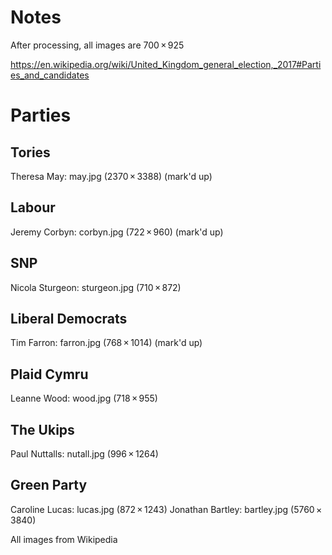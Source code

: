 # Notes

After processing, all images are 700 × 925

https://en.wikipedia.org/wiki/United_Kingdom_general_election,_2017#Parties_and_candidates

# Parties

## Tories
Theresa May: may.jpg (2370 × 3388)
(mark'd up)

## Labour
Jeremy Corbyn: corbyn.jpg (722 × 960)
(mark'd up)

## SNP
Nicola Sturgeon: sturgeon.jpg (710 × 872)

## Liberal Democrats
Tim Farron: farron.jpg (768 × 1014)
(mark'd up)

## Plaid Cymru
Leanne Wood: wood.jpg (718 × 955)

## The Ukips
Paul Nuttalls: nutall.jpg (996 × 1264)

## Green Party
Caroline Lucas: lucas.jpg (872 × 1243)
Jonathan Bartley: bartley.jpg (5760 × 3840)

All images from Wikipedia